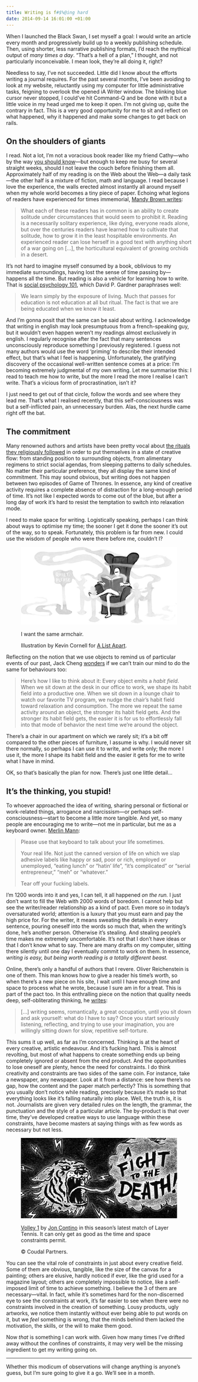 ```yaml
---
title: Writing is f#$%@ing hard
date: 2014-09-14 16:01:00 +01:00
---
```


When I launched the Black Swan, I set myself a goal: I would write an article every month and progressively build up to a weekly publishing schedule. Then, using shorter, less narrative publishing formats, I’d reach the mythical output of *many times a day*. “That’s a hell of a plan,” I thought, and not particularly inconceivable. I mean look, they’re all doing it, right?


Needless to say, I’ve not succeeded. Little did I know about the efforts writing a journal requires. For the past several months,   I’ve been avoiding to look at my website, reluctantly using my computer for little administrative tasks, feigning to overlook the opened iA Writer window. The blinking blue cursor never stopped, I could’ve hit Command-Q and be done with it but a little voice in my head urged me to keep it open. I’m not giving up, quite the contrary in fact. This is a very good opportunity for me to sit and reflect on what happened, why it happened and make some changes to get back on rails.

## On the shoulders of giants

I read. Not a lot, I’m not a voracious book reader like my friend Cathy—who by the way [you should know](http://www.tulisquoi.net/)—but enough to keep me busy for several straight weeks, should I not leave the couch before finishing them all. Approximately half of my reading is on the Web about the Web—a daily task—the other half is a mixture of fiction, math and language. I read because I love the experience, the walls erected almost instantly all around myself when my whole world becomes a tiny piece of paper. Echoing what legions of readers have experienced for times immemorial, [Mandy Brown writes](http://alistapart.com/article/INDEFENSEOFREADERS):

> What each of these readers has in common is an ability to create solitude under circumstances that would seem to prohibit it. Reading is a necessarily solitary experience, like dying, everyone reads alone, but over the centuries readers have learned how to cultivate that solitude, how to grow it in the least hospitable environments. An experienced reader can lose herself in a good text with anything short of a war going on […], the horticultural equivalent of growing orchids in a desert.

It’s not hard to imagine myself consumed by a book, oblivious to my immediate surroundings, having lost the sense of time passing by—happens all the time. But reading is also a vehicle for learning how to write. That is [social psychology 101](http://en.wikipedia.org/wiki/Mere-exposure_effect), which David P. Gardner paraphrases well:

> We learn simply by the exposure of living. Much that passes for education is not education at all but ritual. The fact is that we are being educated when we know it least.

And I’m gonna posit that the same can be said about writing. I acknowledge that writing in english may look presumptuous from a french-speaking guy, but it wouldn’t even happen weren’t my readings almost exclusively in english. I regularly recognise after the fact that many sentences unconsciously reproduce something I previously registered. I guess not many authors would use the word ‘priming’ to describe their intended effect, but that’s what I feel is happening. Unfortunately, the gratifying discovery of the occasional well-written sentence comes at a price: I’m becoming extremely judgmental of my own writing. Let me summarise this: I read to teach me how to write, but the more I read the more I realise I can’t write. That’s a vicious form of procrastination, isn’t it?

I just need to get out of that circle, follow the words and see where they lead me. That’s what I realised recently, that this self-consciousness was but a self-inflicted pain, an unnecessary burden. Alas, the next hurdle came right off the bat.

## The commitment

Many renowned authors and artists have been pretty vocal about [the rituals they religiously followed](http://www.brainpickings.org/index.php/2014/08/25/the-psychology-of-writing-daily-routine/) in order to put themselves in a state of creative flow: from standing position to surrounding objects, from alimentary regimens to strict social agendas, from sleeping patterns to daily schedules. No matter their particular preference, they all display the same kind of commitment. This may sound obvious, but writing does not happen between two episodes of Game of Thrones. In essence, any kind of creative activity requires a complete absence of distraction for a long-enough period of time. It’s not like I expected words to come out of the blue, but after a long day of work it’s hard to resist the temptation to switch into relaxation mode.

I need to make space for writing. Logistically speaking, perhaps I can think about ways to optimise my time; the sooner I get it done the sooner it’s out of the way, so to speak. Fortunately, this problem is far from new. I could use the wisdom of people who were there before me, couldn’t I?

<figure class="aside">
    <div class="media">
        <img src=/assets/habitfields.jpg alt>
    </div>
    <figcaption>
        <p>I want the same armchair.</p>
        <p class=credit>Illustration by Kevin Cornell for <a href=http://alistapart.com/article/habit-fields>A List Apart</a>.</p>
    </figcaption>
</figure>

Reflecting on the notion that we use objects to remind us of particular events of our past, Jack Cheng [wonders](http://alistapart.com/article/habit-fields) if we can’t train our mind to do the same for behaviours too:

> Here’s how I like to think about it: Every object emits a *habit field*. When we sit down at the desk in our office to work, we shape its habit field into a productive one. When we sit down in a lounge chair to watch our favorite TV program, we nudge the chair’s habit field toward relaxation and consumption. The more we repeat the same activity around an object, the stronger its habit field gets. And the stronger its habit field gets, the easier it is for us to effortlessly fall into that mode of behavior the next time we’re around the object.

There’s a chair in our apartment on which we rarely sit; it’s a bit off compared to the other pieces of furniture, I assume is why. I would never sit there normally, so perhaps I can use it to write, and write only; the more I use it, the more I shape its habit field and the easier it gets for me to write what I have in mind.

OK, so that’s basically the plan for now. There’s just one little detail…

## It’s the thinking, you stupid!

To whoever approached the idea of writing, sharing personal or fictional or work-related things, arrogance and narcissism—or perhaps self-consciousness—start to become a little more tangible. And yet, so many people are encouraging me to write—not me in particular, but me as a keyboard owner. [Merlin Mann](http://www.kungfugrippe.com/post/169873399/clackity-noise):

> Please use that keyboard to talk about your life sometimes.
>
> Your real life. Not just the canned version of life on which we slap adhesive labels like happy or sad, poor or rich, employed or unemployed, “eating lunch” or “hatin’ life”, “it’s complicated” or “serial entrepreneur,” “meh” or “whatever.”
>
> Tear off your fucking labels.

I’m 1200 words into it and yes, I can tell, it all happened *on the run.* I just don’t want to fill the Web with 2000 words of boredom. I cannot help but see the writer/reader relationship as a kind of pact. Even more so in today’s oversaturated world; attention is a luxury that you must earn and pay the high price for. For the writer, it means sweating the details in every sentence, pouring oneself into the words so much that, when the writing’s done, he’s another person. Otherwise it’s stealing. And stealing people’s time makes me extremely uncomfortable. It’s not that I don’t have ideas or that I don’t know what to say. There are many drafts on my computer, sitting there silently until one day I eventually commit to work on them. In essence, *writing is easy, but being worth reading is a totally different beast.*

Online, there’s only a handful of authors that I revere. Oliver Reichenstein is one of them. This man knows how to give a reader his time’s worth, so when there’s a new piece on his site, I wait until I have enough time and space to process what he wrote, because I sure am in for a treat. This is part of the pact too. In this enthralling piece on the notion that quality needs deep, self-obliterating thinking, he [writes](http://ia.net/blog/putting-thought-into-things/):

> […] writing seems, romantically, a great occupation, until you sit down and ask yourself: what do I have to say? Once you start seriously listening, reflecting, and trying to use your imagination, you are willingly sitting down for slow, repetitive self-torture.

This sums it up well, as far as I’m concerned. Thinking is at the heart of every creative, artistic endeavour. And it’s fucking hard. This is almost revolting, but most of what happens to create something ends up being completely ignored or absent from the end product. And the opportunities to lose oneself are plenty, hence the need for constraints. I do think creativity and constraints are two sides of the same coin. For instance, take a newspaper, any newspaper. Look at it from a distance: see how there’s no gap, how the content and the paper match perfectly? This is something that you usually don’t notice while reading, precisely because it’s made so that everything looks like it’s falling naturally into place. Well, the truth is, it is not. Journalists are given very detailed rules on the length, the grammar, the punctuation and the style of a particular article. The by-product is that over time, they’ve developed creative ways to use language within these constraints, have become masters at saying things with as few words as necessary but not less.

<figure class="aside">
    <div class="media">
        <img src=/assets/layer-tennis.jpg alt>
    </div>
    <figcaption>
        <p><a href=http://www.layertennis.com/match/contino-vs-cassaro/#1>Volley 1</a> by <a href=http://joncontino.com/>Jon Contino</a> in this season’s latest match of Layer Tennis. It can only get as good as the time and space constraints permit.</p>
        <p class=credit>© Coudal Partners.</p>
    </figcaption>
</figure>

You can see the vital role of constraints in just about every creative field. Some of them are obvious, tangible, like the size of the canvas for a painting; others are elusive, hardly noticed if ever, like the grid used for a magazine layout; others are completely impossible to notice, like a self-imposed limit of time to achieve something. I believe the 3 of them are necessary—vital. In fact, while it’s sometimes hard for the non-discerned eye to see the constraints at work, it’s far easier to  see when there were no constraints involved in the creation of something. Lousy products, ugly artworks, we notice them instantly without ever being able to put words on it, but we *feel* something is wrong, that the minds behind them lacked the motivation, the skills, or the will to make them good.

Now *that* is something I can work with. Given how many times I’ve drifted away without the confines of constraints, it may very well be the missing ingredient to get my writing going on.

***

Whether this modicum of observations will change anything is anyone’s guess, but I’m sure going to give it a go. We’ll see in a month.
